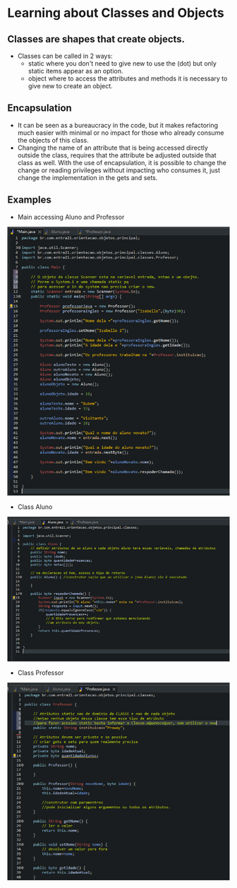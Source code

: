 # Learning about Classes and Objects

## Classes are shapes that create objects.
- Classes can be called in 2 ways:
    - static where you don't need to give new to use the (dot) but only static items appear as an option.
    - object where to access the attributes and methods it is necessary to give new to create an object.

## Encapsulation
- It can be seen as a bureaucracy in the code, but it makes refactoring much easier with minimal or no impact for those who already consume the objects of this class.
- Changing the name of an attribute that is being accessed directly outside the class, requires that the attribute be adjusted outside that class as well. With the use of encapsulation, it is possible to change the change or reading privileges without impacting who consumes it, just change the implementation in the gets and sets.

## Examples 

- Main accessing Aluno and Professor

![Example Main](./img/example1.png)

- Class Aluno

![Example Aluno](./img/example2.png)

- Class Professor

![Example Professor](./img/example3.png)
